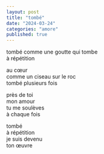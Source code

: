```yaml
---
layout: post
title: "tombé"
date: "2024-03-24"
categories: "amore"
published: true
---
```


tombé
comme une goutte qui tombe  
à répétition  

au cœur  
comme un ciseau sur le roc  
tombé plusieurs fois  

près de toi  
mon amour  
tu me soulèves  
à chaque fois  

tombé  
à répétition  
je suis devenu  
ton œuvre  
